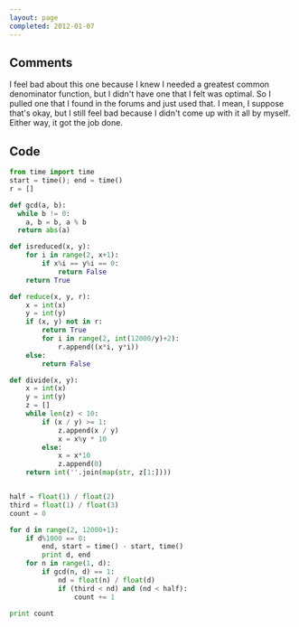 ```yaml
---
layout: page
completed: 2012-01-07
---
```


## Comments

I feel bad about this one because I knew I needed a greatest common denominator
function, but I didn't have one that I felt was optimal. So I pulled one that I
found in the forums and just used that. I mean, I suppose that's okay, but I
still feel bad because I didn't come up with it all by myself. Either way, it
got the job done.

## Code

```python
from time import time
start = time(); end = time()
r = []

def gcd(a, b):
  while b != 0:
    a, b = b, a % b
  return abs(a)

def isreduced(x, y):
	for i in range(2, x+1):
		if x%i == y%i == 0:
			return False
	return True

def reduce(x, y, r):
	x = int(x)
	y = int(y)
	if (x, y) not in r:
		return True
		for i in range(2, int(12000/y)+2):
			r.append((x*i, y*i))
	else:
		return False

def divide(x, y):
	x = int(x)
	y = int(y)
	z = []
	while len(z) < 10:
		if (x / y) >= 1:
			z.append(x / y)
			x = x%y * 10
		else:
			x = x*10
			z.append(0)
	return int(''.join(map(str, z[1:])))


half = float(1) / float(2)
third = float(1) / float(3)
count = 0

for d in range(2, 12000+1):
	if d%1000 == 0: 
		end, start = time() - start, time()
		print d, end
	for n in range(1, d):
		if gcd(n, d) == 1:
			nd = float(n) / float(d)
			if (third < nd) and (nd < half):
				count += 1

print count
```
